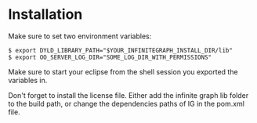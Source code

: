 # Installation

Make sure to set two environment variables:

    $ export DYLD_LIBRARY_PATH="$YOUR_INFINITEGRAPH_INSTALL_DIR/lib"
    $ export OO_SERVER_LOG_DIR="SOME_LOG_DIR_WITH_PERMISSIONS"

Make sure to start your eclipse from the shell session you exported the variables in.

Don't forget to install the license file.
Either add the infinite graph lib folder to the build path, or change the dependencies paths of IG in the pom.xml file.